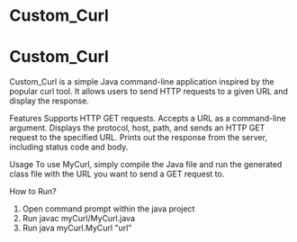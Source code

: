 ﻿# Custom_Curl
# Custom_Curl
Custom_Curl is a simple Java command-line application inspired by the popular curl tool. It allows users to send HTTP requests to a given URL and display the response.

Features
Supports HTTP GET requests.
Accepts a URL as a command-line argument.
Displays the protocol, host, path, and sends an HTTP GET request to the specified URL.
Prints out the response from the server, including status code and body.


Usage
To use MyCurl, simply compile the Java file and run the generated class file with the URL you want to send a GET request to.

How to Run?
1. Open command prompt within the java project
2. Run javac myCurl/MyCurl.java
3. Run java myCurl.MyCurl "url"
